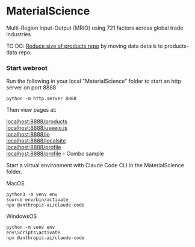 # MaterialScience
Multi-Region Input-Output (MRIO) using 721 factors across global trade industries

TO DO: [Reduce size of products repo](https://github.com/ModelEarth/products/issues/2) by moving data details to products-data repo.

### Start webroot

Run the following in your local "MaterialScience" folder to start an http server on port 8888

	python -m http.server 8888

Then view pages at:

[localhost:8888/products](http://localhost:8888/products/)  
[localhost:8888/useeio.js](http://localhost:8888/useeio.js/footprint/)  
[localhost:8888/io](http://localhost:8888/io/)  
[localhost:8888/localsite](http://localhost:8888/localsite/)   
[localhost:8888/profile](http://localhost:8888/profile/)  
[localhost:8888/profile](http://localhost:8888/profile/footprint/sample.html) - Combo sample  

Start a virtual environment with Claude Code CLI in the MaterialScience folder.

MacOS

	python3 -m venv env
	source env/bin/activate
	npx @anthropic-ai/claude-code

WindowsOS

	python -m venv env
	env\Scripts\activate
	npx @anthropic-ai/claude-code

<!--
https://www.protolabs.com/
-->